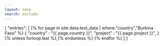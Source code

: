 ```yaml
---
layout: none
search: exclude
---
```

{
    "entries":
[
    {% for page in site.data.test_data | where:"country","Burkina Faso" %}
    {
      "country"    : "{{ page.country }}",
      "project"    : "{{ page.project }}",
    } {% unless forloop.last %},{% endunless %}
  {% endfor %}
]
}
